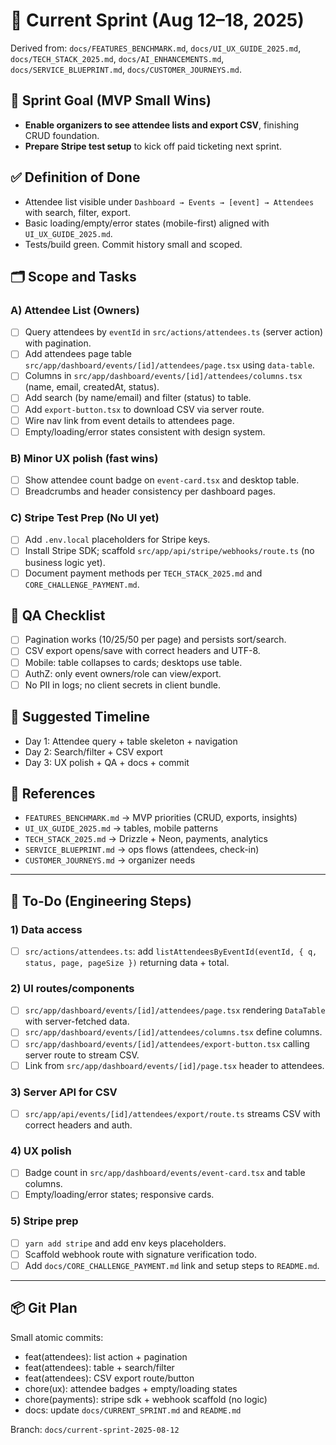 # 🚀 Current Sprint (Aug 12–18, 2025)

Derived from: `docs/FEATURES_BENCHMARK.md`, `docs/UI_UX_GUIDE_2025.md`, `docs/TECH_STACK_2025.md`, `docs/AI_ENHANCEMENTS.md`, `docs/SERVICE_BLUEPRINT.md`, `docs/CUSTOMER_JOURNEYS.md`.

## 🎯 Sprint Goal (MVP Small Wins)

- **Enable organizers to see attendee lists and export CSV**, finishing CRUD foundation.
- **Prepare Stripe test setup** to kick off paid ticketing next sprint.

## ✅ Definition of Done

- Attendee list visible under `Dashboard → Events → [event] → Attendees` with search, filter, export.
- Basic loading/empty/error states (mobile-first) aligned with `UI_UX_GUIDE_2025.md`.
- Tests/build green. Commit history small and scoped.

## 🗂 Scope and Tasks

### A) Attendee List (Owners)

- [ ] Query attendees by `eventId` in `src/actions/attendees.ts` (server action) with pagination.
- [ ] Add attendees page table `src/app/dashboard/events/[id]/attendees/page.tsx` using `data-table`.
- [ ] Columns in `src/app/dashboard/events/[id]/attendees/columns.tsx` (name, email, createdAt, status).
- [ ] Add search (by name/email) and filter (status) to table.
- [ ] Add `export-button.tsx` to download CSV via server route.
- [ ] Wire nav link from event details to attendees page.
- [ ] Empty/loading/error states consistent with design system.

### B) Minor UX polish (fast wins)

- [ ] Show attendee count badge on `event-card.tsx` and desktop table.
- [ ] Breadcrumbs and header consistency per dashboard pages.

### C) Stripe Test Prep (No UI yet)

- [ ] Add `.env.local` placeholders for Stripe keys.
- [ ] Install Stripe SDK; scaffold `src/app/api/stripe/webhooks/route.ts` (no business logic yet).
- [ ] Document payment methods per `TECH_STACK_2025.md` and `CORE_CHALLENGE_PAYMENT.md`.

## 🔬 QA Checklist

- [ ] Pagination works (10/25/50 per page) and persists sort/search.
- [ ] CSV export opens/save with correct headers and UTF-8.
- [ ] Mobile: table collapses to cards; desktops use table.
- [ ] AuthZ: only event owners/role can view/export.
- [ ] No PII in logs; no client secrets in client bundle.

## 📅 Suggested Timeline

- Day 1: Attendee query + table skeleton + navigation
- Day 2: Search/filter + CSV export
- Day 3: UX polish + QA + docs + commit

## 🧭 References

- `FEATURES_BENCHMARK.md` → MVP priorities (CRUD, exports, insights)
- `UI_UX_GUIDE_2025.md` → tables, mobile patterns
- `TECH_STACK_2025.md` → Drizzle + Neon, payments, analytics
- `SERVICE_BLUEPRINT.md` → ops flows (attendees, check-in)
- `CUSTOMER_JOURNEYS.md` → organizer needs

---

## 🧱 To-Do (Engineering Steps)

### 1) Data access

- [ ] `src/actions/attendees.ts`: add `listAttendeesByEventId(eventId, { q, status, page, pageSize })` returning data + total.

### 2) UI routes/components

- [ ] `src/app/dashboard/events/[id]/attendees/page.tsx` rendering `DataTable` with server-fetched data.
- [ ] `src/app/dashboard/events/[id]/attendees/columns.tsx` define columns.
- [ ] `src/app/dashboard/events/[id]/attendees/export-button.tsx` calling server route to stream CSV.
- [ ] Link from `src/app/dashboard/events/[id]/page.tsx` header to attendees.

### 3) Server API for CSV

- [ ] `src/app/api/events/[id]/attendees/export/route.ts` streams CSV with correct headers and auth.

### 4) UX polish

- [ ] Badge count in `src/app/dashboard/events/event-card.tsx` and table columns.
- [ ] Empty/loading/error states; responsive cards.

### 5) Stripe prep

- [ ] `yarn add stripe` and add env keys placeholders.
- [ ] Scaffold webhook route with signature verification todo.
- [ ] Add `docs/CORE_CHALLENGE_PAYMENT.md` link and setup steps to `README.md`.

---

## 📦 Git Plan

Small atomic commits:

- feat(attendees): list action + pagination
- feat(attendees): table + search/filter
- feat(attendees): CSV export route/button
- chore(ux): attendee badges + empty/loading states
- chore(payments): stripe sdk + webhook scaffold (no logic)
- docs: update `docs/CURRENT_SPRINT.md` and `README.md`

Branch: `docs/current-sprint-2025-08-12`
